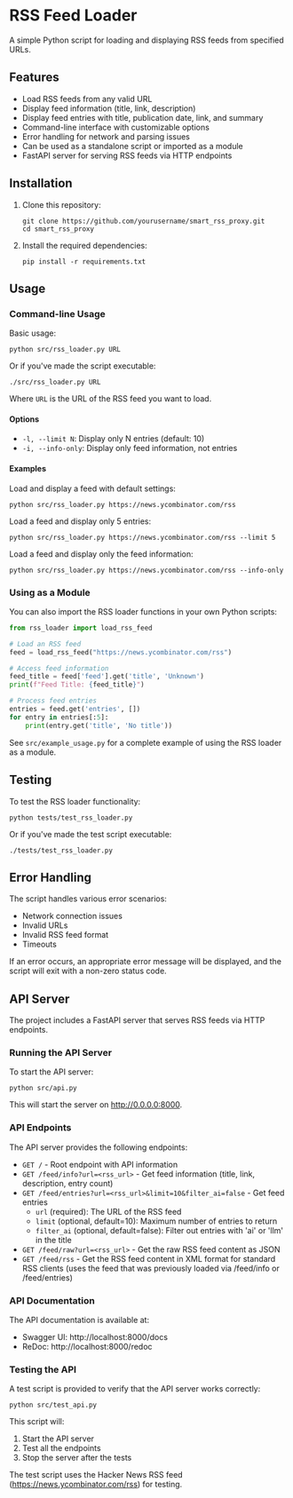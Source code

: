 # RSS Feed Loader

A simple Python script for loading and displaying RSS feeds from specified URLs.

## Features

- Load RSS feeds from any valid URL
- Display feed information (title, link, description)
- Display feed entries with title, publication date, link, and summary
- Command-line interface with customizable options
- Error handling for network and parsing issues
- Can be used as a standalone script or imported as a module
- FastAPI server for serving RSS feeds via HTTP endpoints

## Installation

1. Clone this repository:
   ```
   git clone https://github.com/yourusername/smart_rss_proxy.git
   cd smart_rss_proxy
   ```

2. Install the required dependencies:
   ```
   pip install -r requirements.txt
   ```

## Usage

### Command-line Usage

Basic usage:
```
python src/rss_loader.py URL
```

Or if you've made the script executable:
```
./src/rss_loader.py URL
```

Where `URL` is the URL of the RSS feed you want to load.

#### Options

- `-l, --limit N`: Display only N entries (default: 10)
- `-i, --info-only`: Display only feed information, not entries

#### Examples

Load and display a feed with default settings:
```
python src/rss_loader.py https://news.ycombinator.com/rss
```

Load a feed and display only 5 entries:
```
python src/rss_loader.py https://news.ycombinator.com/rss --limit 5
```

Load a feed and display only the feed information:
```
python src/rss_loader.py https://news.ycombinator.com/rss --info-only
```

### Using as a Module

You can also import the RSS loader functions in your own Python scripts:

```python
from rss_loader import load_rss_feed

# Load an RSS feed
feed = load_rss_feed("https://news.ycombinator.com/rss")

# Access feed information
feed_title = feed['feed'].get('title', 'Unknown')
print(f"Feed Title: {feed_title}")

# Process feed entries
entries = feed.get('entries', [])
for entry in entries[:5]:
    print(entry.get('title', 'No title'))
```

See `src/example_usage.py` for a complete example of using the RSS loader as a module.

## Testing

To test the RSS loader functionality:

```
python tests/test_rss_loader.py
```

Or if you've made the test script executable:
```
./tests/test_rss_loader.py
```

## Error Handling

The script handles various error scenarios:
- Network connection issues
- Invalid URLs
- Invalid RSS feed format
- Timeouts

If an error occurs, an appropriate error message will be displayed, and the script will exit with a non-zero status code.

## API Server

The project includes a FastAPI server that serves RSS feeds via HTTP endpoints.

### Running the API Server

To start the API server:

```
python src/api.py
```

This will start the server on http://0.0.0.0:8000.

### API Endpoints

The API server provides the following endpoints:

- `GET /` - Root endpoint with API information
- `GET /feed/info?url=<rss_url>` - Get feed information (title, link, description, entry count)
- `GET /feed/entries?url=<rss_url>&limit=10&filter_ai=false` - Get feed entries
  - `url` (required): The URL of the RSS feed
  - `limit` (optional, default=10): Maximum number of entries to return
  - `filter_ai` (optional, default=false): Filter out entries with 'ai' or 'llm' in the title
- `GET /feed/raw?url=<rss_url>` - Get the raw RSS feed content as JSON
- `GET /feed/rss` - Get the RSS feed content in XML format for standard RSS clients (uses the feed that was previously loaded via /feed/info or /feed/entries)

### API Documentation

The API documentation is available at:
- Swagger UI: http://localhost:8000/docs
- ReDoc: http://localhost:8000/redoc

### Testing the API

A test script is provided to verify that the API server works correctly:

```
python src/test_api.py
```

This script will:
1. Start the API server
2. Test all the endpoints
3. Stop the server after the tests

The test script uses the Hacker News RSS feed (https://news.ycombinator.com/rss) for testing.
